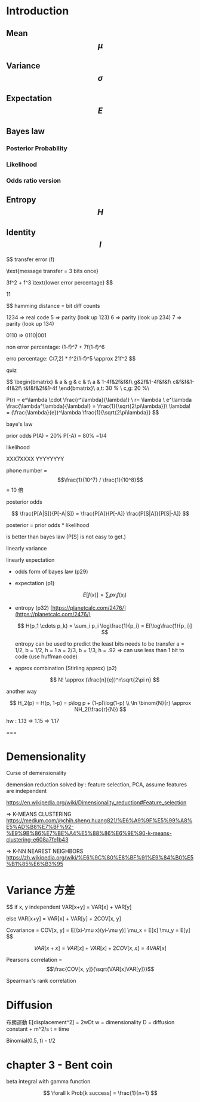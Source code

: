 # Introduction

## Mean $$\mu$$


## Variance $$\sigma$$


## Expectation $$E$$

## Bayes law

### Posterior Probability

### Likelihood

### Odds ratio version


## Entropy $$H$$


## Identity $$I$$




$$
transfer error (f)

\text{message transfer = 3 bits once}

3f^2 + f^3
\text{lower error percentage}
$$

11

$$
hamming distance = bit diff counts

1234 => real code
5 => parity (look up 123)
6 => parity (look up 234)
7 => parity (look up 134)

0110 => 0110|001

non error percentage: (1-f)^7 + 7f(1-f)^6

erro percentage: C(7,2) * f^2(1-f)^5 \approx 21f^2
$$

quiz

$$
\begin{bmatrix}
 & a & g & c & t\\
a & 1-4f&2f&f&f\\
g&2f&1-4f&f&f\\
c&f&f&1-4f&2f\\
t&f&f&2f&1-4f
\end{bmatrix}\\
a,t: 30 \%
\\
c,g: 20 \%\\


P(r) = e^\lambda \cdot \frac{r^\lambda}{\lambda!} \\
r= \lambda \\
e^\lambda \frac{\lambda^\lambda}{\lambda!} = \frac{1}{\sqrt{2\pi\lambda}}\\
\lambda! = (\frac{\lambda}{e})^\lambda \frac{1}{\sqrt{2\pi\lambda}}
$$

baye's law

prior odds P\(A\) = 20% P\(-A\) = 80% =1/4

likelihood

XXX7XXXX YYYYYYYY

phone number = $$\frac{1}{10^7} / \frac{1}{10^8}$$ = 10 倍

posterior odds

$$
\frac{P[A|S]}{P[-A|S]} = \frac{P[A]}{P[-A]} \frac{P[S|A]}{P[S|-A]}
$$

posterior = prior odds \* likelihood

is better than bayes law \(P\[S\] is not easy to get.\)

linearly variance

linearly expectation

* odds form of bayes law \(p29\)
* expectation \(p1\)

  $$
  E[f(x)] = \sum_ipx_if(x_i)
  $$

* entropy \(p32\) [https://planetcalc.com/2476/](https://planetcalc.com/2476/)

  $$
  H(p_1 \cdots p_k) = \sum_i p_i \log\frac{1}{p_i} = E[\log\frac{1}{p_i}]
  $$

  entropy can be used to predict the least bits needs to be transfer a = 1/2, b = 1/2, h = 1 a = 2/3, b = 1/3, h = .92 =&gt; can use less than 1 bit to code \(use huffman code\)

* approx combination \(Stirling approx\) \(p2\)

  $$
  N! \approx (\frac{n}{e})^n\sqrt{2\pi n}
  $$

another way

$$
H_2(p) = H(p, 1-p) = p\log p + (1-p)\log(1-p) \\
\ln \binom{N}{r} \approx NH_2(\frac{r}{N})
$$

hw : 1.13 =&gt; 1.15 =&gt; 1.17

===

# Demensionality

Curse of demensionality

demension reduction solved by : feature selection, PCA, assume features are independent

https://en.wikipedia.org/wiki/Dimensionality_reduction#Feature_selection

=> K-MEANS CLUSTERING https://medium.com/@chih.sheng.huang821/%E6%A9%9F%E5%99%A8%E5%AD%B8%E7%BF%92-%E9%9B%86%E7%BE%A4%E5%88%86%E6%9E%90-k-means-clustering-e608a7fe1b43

=> K-NN NEAREST NEIGHBORS https://zh.wikipedia.org/wiki/%E6%9C%80%E8%BF%91%E9%84%B0%E5%B1%85%E6%B3%95

# Variance 方差

$$
if x, y independent
VAR[x+y] = VAR[x] + VAR[y]

else
VAR[x+y] = VAR[x] + VAR[y] + 2COV[x, y]

Covariance = COV[x, y] = E[(xi-\mu x)(yi-\mu y)]
\mu_x = E[x]
\mu_y = E[y]
$$

$$
VAR[x+x] = VAR[x] + VAR[x] + 2COV[x,x] = 4VAR[x]
$$

Pearsons correlation = $$\frac{COV[x, y]}{\sqrt{VAR[x]VAR[y]}}$$

Spearman's rank correlation

# Diffusion

布朗運動 E[displacement^2] = 2wDt
w = dimensionality
D = diffusion constant + m^2/s
t = time

Binomial(0.5, t) - t/2

# chapter 3 - Bent coin
beta integral with gamma function

$$
\forall k Prob[k success] = \frac{1}{n+1}
$$
